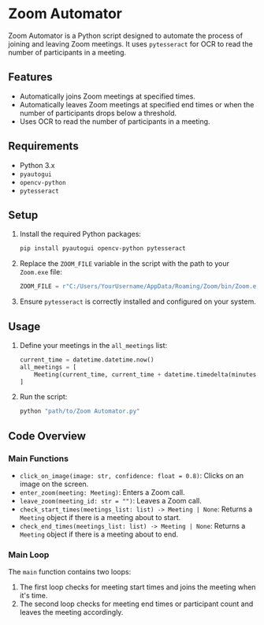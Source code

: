 # Zoom Automator

Zoom Automator is a Python script designed to automate the process of joining and leaving Zoom meetings. It uses `pytesseract` for OCR to read the number of participants in a meeting.

## Features

- Automatically joins Zoom meetings at specified times.
- Automatically leaves Zoom meetings at specified end times or when the number of participants drops below a threshold.
- Uses OCR to read the number of participants in a meeting.

## Requirements

- Python 3.x
- `pyautogui`
- `opencv-python`
- `pytesseract`

## Setup

1. Install the required Python packages:
    ```sh
    pip install pyautogui opencv-python pytesseract
    ```

2. Replace the `ZOOM_FILE` variable in the script with the path to your `Zoom.exe` file:
    ```python
    ZOOM_FILE = r"C:/Users/YourUsername/AppData/Roaming/Zoom/bin/Zoom.exe"
    ```

3. Ensure `pytesseract` is correctly installed and configured on your system.

## Usage

1. Define your meetings in the `all_meetings` list:
    ```python
    current_time = datetime.datetime.now()
    all_meetings = [
        Meeting(current_time, current_time + datetime.timedelta(minutes=1), "MEETING_ID", "PASSWORD")
    ]
    ```

2. Run the script:
    ```sh
    python "path/to/Zoom Automator.py"
    ```

## Code Overview

### Main Functions

- `click_on_image(image: str, confidence: float = 0.8)`: Clicks on an image on the screen.
- `enter_zoom(meeting: Meeting)`: Enters a Zoom call.
- `leave_zoom(meeting_id: str = "")`: Leaves a Zoom call.
- `check_start_times(meetings_list: list) -> Meeting | None`: Returns a `Meeting` object if there is a meeting about to start.
- `check_end_times(meetings_list: list) -> Meeting | None`: Returns a `Meeting` object if there is a meeting about to end.

### Main Loop

The `main` function contains two loops:
1. The first loop checks for meeting start times and joins the meeting when it's time.
2. The second loop checks for meeting end times or participant count and leaves the meeting accordingly.
